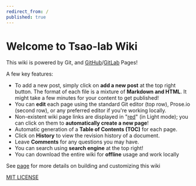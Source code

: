 ```yaml
---
redirect_from: /
published: true
---
```


# Welcome to Tsao-lab Wiki

This wiki is powered by Git, and [GitHub](https://pages.github.com/)/[GitLab](https://about.gitlab.com/product/pages/) Pages!

A few key features:
- To add a new post, simply click on **add a new post** at the top right button. The format of each file is a mixture of **Markdown and HTML**. It might take a few minutes for your content to get published!
- You can **edit** each page using the standard Git editor (top row), Prose.io (second row), or any preferred editor if you're working locally.
- Non-existent wiki page links are displayed in "[red](red.md)" (in Light mode); you can click on them to **automatically create a new page**!
- Automatic generation of a **Table of Contents (TOC)** for each page.
- Click on **History** to view the revision history of a document.
- Leave **Comments** for any questions you may have.
- You can search using **search engine** at the top right!
- You can download the entire wiki for **offline** usage and work locally 

See [page](build-and-customize-wiki.md) for more details on building and customizing this wiki




[MIT LICENSE](LICENSE)
